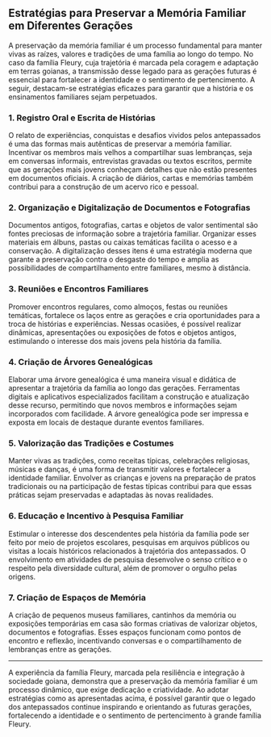## Estratégias para Preservar a Memória Familiar em Diferentes Gerações

A preservação da memória familiar é um processo fundamental para manter vivas as raízes, valores e tradições de uma família ao longo do tempo. No caso da família Fleury, cuja trajetória é marcada pela coragem e adaptação em terras goianas, a transmissão desse legado para as gerações futuras é essencial para fortalecer a identidade e o sentimento de pertencimento. A seguir, destacam-se estratégias eficazes para garantir que a história e os ensinamentos familiares sejam perpetuados.

### 1. **Registro Oral e Escrita de Histórias**

O relato de experiências, conquistas e desafios vividos pelos antepassados é uma das formas mais autênticas de preservar a memória familiar. Incentivar os membros mais velhos a compartilhar suas lembranças, seja em conversas informais, entrevistas gravadas ou textos escritos, permite que as gerações mais jovens conheçam detalhes que não estão presentes em documentos oficiais. A criação de diários, cartas e memórias também contribui para a construção de um acervo rico e pessoal.

### 2. **Organização e Digitalização de Documentos e Fotografias**

Documentos antigos, fotografias, cartas e objetos de valor sentimental são fontes preciosas de informação sobre a trajetória familiar. Organizar esses materiais em álbuns, pastas ou caixas temáticas facilita o acesso e a conservação. A digitalização desses itens é uma estratégia moderna que garante a preservação contra o desgaste do tempo e amplia as possibilidades de compartilhamento entre familiares, mesmo à distância.

### 3. **Reuniões e Encontros Familiares**

Promover encontros regulares, como almoços, festas ou reuniões temáticas, fortalece os laços entre as gerações e cria oportunidades para a troca de histórias e experiências. Nessas ocasiões, é possível realizar dinâmicas, apresentações ou exposições de fotos e objetos antigos, estimulando o interesse dos mais jovens pela história da família.

### 4. **Criação de Árvores Genealógicas**

Elaborar uma árvore genealógica é uma maneira visual e didática de apresentar a trajetória da família ao longo das gerações. Ferramentas digitais e aplicativos especializados facilitam a construção e atualização desse recurso, permitindo que novos membros e informações sejam incorporados com facilidade. A árvore genealógica pode ser impressa e exposta em locais de destaque durante eventos familiares.

### 5. **Valorização das Tradições e Costumes**

Manter vivas as tradições, como receitas típicas, celebrações religiosas, músicas e danças, é uma forma de transmitir valores e fortalecer a identidade familiar. Envolver as crianças e jovens na preparação de pratos tradicionais ou na participação de festas típicas contribui para que essas práticas sejam preservadas e adaptadas às novas realidades.

### 6. **Educação e Incentivo à Pesquisa Familiar**

Estimular o interesse dos descendentes pela história da família pode ser feito por meio de projetos escolares, pesquisas em arquivos públicos ou visitas a locais históricos relacionados à trajetória dos antepassados. O envolvimento em atividades de pesquisa desenvolve o senso crítico e o respeito pela diversidade cultural, além de promover o orgulho pelas origens.

### 7. **Criação de Espaços de Memória**

A criação de pequenos museus familiares, cantinhos da memória ou exposições temporárias em casa são formas criativas de valorizar objetos, documentos e fotografias. Esses espaços funcionam como pontos de encontro e reflexão, incentivando conversas e o compartilhamento de lembranças entre as gerações.

---

A experiência da família Fleury, marcada pela resiliência e integração à sociedade goiana, demonstra que a preservação da memória familiar é um processo dinâmico, que exige dedicação e criatividade. Ao adotar estratégias como as apresentadas acima, é possível garantir que o legado dos antepassados continue inspirando e orientando as futuras gerações, fortalecendo a identidade e o sentimento de pertencimento à grande família Fleury.